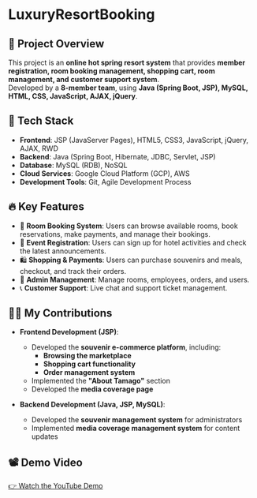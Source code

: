 # LuxuryResortBooking

## 🌟 Project Overview
This project is an **online hot spring resort system** that provides **member registration, room booking management, shopping cart, room management, and customer support system**.  
Developed by a **8-member team**, using **Java (Spring Boot, JSP), MySQL, HTML, CSS, JavaScript, AJAX, jQuery**.

## 🚀 Tech Stack
- **Frontend**: JSP (JavaServer Pages), HTML5, CSS3, JavaScript, jQuery, AJAX, RWD
- **Backend**: Java (Spring Boot, Hibernate, JDBC, Servlet, JSP)
- **Database**: MySQL (RDB), NoSQL
- **Cloud Services**: Google Cloud Platform (GCP), AWS
- **Development Tools**: Git, Agile Development Process

## 🔥 Key Features
- 🏨 **Room Booking System**: Users can browse available rooms, book reservations, make payments, and manage their bookings.
- 🎫 **Event Registration**: Users can sign up for hotel activities and check the latest announcements.
- 🛍️ **Shopping & Payments**: Users can purchase souvenirs and meals, checkout, and track their orders.
- 🔧 **Admin Management**: Manage rooms, employees, orders, and users.
- 📞 **Customer Support**: Live chat and support ticket management.

## 👨‍💻 My Contributions

- **Frontend Development (JSP)**:  
  - Developed the **souvenir e-commerce platform**, including:  
    - **Browsing the marketplace**  
    - **Shopping cart functionality**  
    - **Order management system**  
  - Implemented the **"About Tamago"** section  
  - Developed the **media coverage page**  

- **Backend Development (Java, JSP, MySQL)**:  
  - Developed the **souvenir management system** for administrators  
  - Implemented **media coverage management system** for content updates  


## 📽️ Demo Video
[👉 Watch the YouTube Demo](https://youtu.be/hMf2sOkSNbg?si=Hb5rZNibzhNKe3hW&t=1104)
